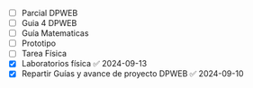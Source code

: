 
- [ ] Parcial DPWEB
- [ ] Guia 4 DPWEB
- [ ] Guía Matematicas 
- [ ] Prototipo
- [ ] Tarea Física 
- [x] Laboratorios física ✅ 2024-09-13
- [x] Repartir Guías y avance de proyecto DPWEB ✅ 2024-09-10
